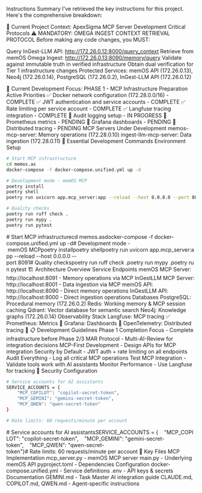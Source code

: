 Instructions Summary
I've retrieved the key instructions for this project. Here's the comprehensive breakdown:

🎯 Current Project Context: ApexSigma MCP Server Development
Critical Protocols
⚠️ MANDATORY: OMEGA INGEST CONTEXT RETRIEVAL PROTOCOL
Before making any code changes, you MUST:

Query InGest-LLM API: http://172.26.0.12:8000/query_context
Retrieve from memOS Omega Ingest: http://172.26.0.13:8090/memory/query
Validate against immutable truth in verified infrastructure
Obtain dual verification for Tier 1 infrastructure changes
Protected Services: memOS API (172.26.0.13), Neo4j (172.26.0.14), PostgreSQL (172.26.0.2), InGest-LLM API (172.26.0.12)

🚀 Current Development Focus: PHASE 1 - MCP Infrastructure Preparation
Active Priorities
✅ Docker network configuration (172.28.0.0/16) - COMPLETE
✅ JWT authentication and service accounts - COMPLETE
✅ Rate limiting per service account - COMPLETE
✅ Langfuse tracing integration - COMPLETE
🔄 Audit logging setup - IN PROGRESS
🔄 Prometheus metrics - PENDING
🔄 Grafana dashboards - PENDING
🔄 Distributed tracing - PENDING
MCP Servers Under Development
memos-mcp-server: Memory operations (172.28.0.10)
ingest-llm-mcp-server: Data ingestion (172.28.0.11)
🔧 Essential Development Commands
Environment Setup

```bash
# Start MCP infrastructure
cd memos.as
docker-compose -f docker-compose.unified.yml up -d

# Development mode - memOS MCP
poetry install
poetry shell
poetry run uvicorn app.mcp_server:app --reload --host 0.0.0.0 --port 8091

# Quality checks
poetry run ruff check .
poetry run mypy .
poetry run pytest
```

# Start MCP infrastructurecd memos.asdocker-compose -f docker-compose.unified.yml up -d# Development mode - memOS MCPpoetry installpoetry shellpoetry run uvicorn app.mcp_server:app --reload --host 0.0.0.0 --port 8091# Quality checkspoetry run ruff check .poetry run mypy .poetry run pytest
🏗️ Architecture Overview
Service Endpoints
memOS MCP Server: http://localhost:8091 - Memory operations via MCP
InGestLLM MCP Server: http://localhost:8001 - Data ingestion via MCP
memOS API: http://localhost:8090 - Direct memory operations
InGestLLM API: http://localhost:8000 - Direct ingestion operations
Databases
PostgreSQL: Procedural memory (172.26.0.2)
Redis: Working memory & MCP session caching
Qdrant: Vector database for semantic search
Neo4j: Knowledge graphs (172.26.0.14)
Observability Stack
Langfuse: MCP tracing ✅
Prometheus: Metrics 🔄
Grafana: Dashboards 🔄
OpenTelemetry: Distributed tracing 🔄
📋 Development Guidelines
Phase 1 Completion Focus - Complete infrastructure before Phase 2/3
MAR Protocol - Multi-AI-Review for integration decisions
MCP-First Development - Design APIs for MCP integration
Security by Default - JWT auth + rate limiting on all endpoints
Audit Everything - Log all critical MCP operations
Test MCP Integration - Validate tools work with AI assistants
Monitor Performance - Use Langfuse for tracking
🔐 Security Configuration

```bash
# Service accounts for AI assistants
SERVICE_ACCOUNTS = {
    "MCP_COPILOT": "copilot-secret-token",
    "MCP_GEMINI": "gemini-secret-token",
    "MCP_QWEN": "qwen-secret-token"
}

# Rate limits: 60 requests/minute per account
```

# Service accounts for AI assistantsSERVICE_ACCOUNTS = {    "MCP_COPILOT": "copilot-secret-token",    "MCP_GEMINI": "gemini-secret-token",    "MCP_QWEN": "qwen-secret-token"}# Rate limits: 60 requests/minute per account
📂 Key Files
MCP Implementation
mcp_server.py - memOS MCP server
main.py - Underlying memOS API
pyproject.toml - Dependencies
Configuration
docker-compose.unified.yml - Service definitions
.env - API keys & secrets
Documentation
GEMINI.md - Task Master AI integration guide
CLAUDE.md, COPILOT.md, QWEN.md - Agent-specific instructions
